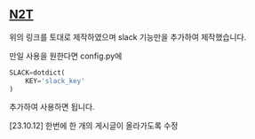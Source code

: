 ## [N2T](https://github.com/jmjeon94/N2T)
위의 링크를 토대로 제작하였으며 slack 기능만을 추가하여 제작했습니다.

만일 사용을 원한다면 config.py에 
```python
SLACK=dotdict(
    KEY='slack_key'
)
```
추가하여 사용하면 됩니다.

[23.10.12]
한번에 한 개의 게시글이 올라가도록 수정